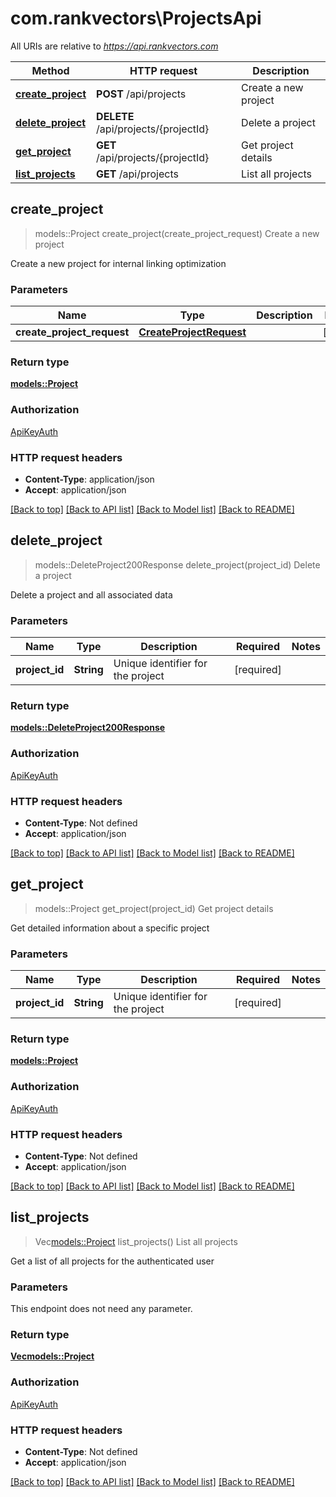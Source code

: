 # com.rankvectors\ProjectsApi

All URIs are relative to *https://api.rankvectors.com*

Method | HTTP request | Description
------------- | ------------- | -------------
[**create_project**](ProjectsApi.md#create_project) | **POST** /api/projects | Create a new project
[**delete_project**](ProjectsApi.md#delete_project) | **DELETE** /api/projects/{projectId} | Delete a project
[**get_project**](ProjectsApi.md#get_project) | **GET** /api/projects/{projectId} | Get project details
[**list_projects**](ProjectsApi.md#list_projects) | **GET** /api/projects | List all projects



## create_project

> models::Project create_project(create_project_request)
Create a new project

Create a new project for internal linking optimization

### Parameters


Name | Type | Description  | Required | Notes
------------- | ------------- | ------------- | ------------- | -------------
**create_project_request** | [**CreateProjectRequest**](CreateProjectRequest.md) |  | [required] |

### Return type

[**models::Project**](Project.md)

### Authorization

[ApiKeyAuth](../README.md#ApiKeyAuth)

### HTTP request headers

- **Content-Type**: application/json
- **Accept**: application/json

[[Back to top]](#) [[Back to API list]](../README.md#documentation-for-api-endpoints) [[Back to Model list]](../README.md#documentation-for-models) [[Back to README]](../README.md)


## delete_project

> models::DeleteProject200Response delete_project(project_id)
Delete a project

Delete a project and all associated data

### Parameters


Name | Type | Description  | Required | Notes
------------- | ------------- | ------------- | ------------- | -------------
**project_id** | **String** | Unique identifier for the project | [required] |

### Return type

[**models::DeleteProject200Response**](deleteProject_200_response.md)

### Authorization

[ApiKeyAuth](../README.md#ApiKeyAuth)

### HTTP request headers

- **Content-Type**: Not defined
- **Accept**: application/json

[[Back to top]](#) [[Back to API list]](../README.md#documentation-for-api-endpoints) [[Back to Model list]](../README.md#documentation-for-models) [[Back to README]](../README.md)


## get_project

> models::Project get_project(project_id)
Get project details

Get detailed information about a specific project

### Parameters


Name | Type | Description  | Required | Notes
------------- | ------------- | ------------- | ------------- | -------------
**project_id** | **String** | Unique identifier for the project | [required] |

### Return type

[**models::Project**](Project.md)

### Authorization

[ApiKeyAuth](../README.md#ApiKeyAuth)

### HTTP request headers

- **Content-Type**: Not defined
- **Accept**: application/json

[[Back to top]](#) [[Back to API list]](../README.md#documentation-for-api-endpoints) [[Back to Model list]](../README.md#documentation-for-models) [[Back to README]](../README.md)


## list_projects

> Vec<models::Project> list_projects()
List all projects

Get a list of all projects for the authenticated user

### Parameters

This endpoint does not need any parameter.

### Return type

[**Vec<models::Project>**](Project.md)

### Authorization

[ApiKeyAuth](../README.md#ApiKeyAuth)

### HTTP request headers

- **Content-Type**: Not defined
- **Accept**: application/json

[[Back to top]](#) [[Back to API list]](../README.md#documentation-for-api-endpoints) [[Back to Model list]](../README.md#documentation-for-models) [[Back to README]](../README.md)

